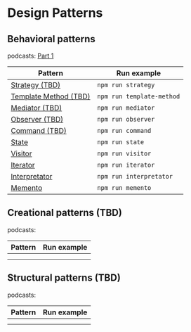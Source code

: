 # Design Patterns

## Behavioral patterns

podcasts: [Part 1](https://youtu.be/oFNCMee50Cg)

| Pattern                                               | Run example               |
| ----------------------------------------------------- | ------------------------- |
| [Strategy (TBD)](./behavioral/strategy)               | `npm run strategy`        |
| [Template Method (TBD)](./behavioral/template-method) | `npm run template-method` |
| [Mediator (TBD)](./behavioral/mediator)               | `npm run mediator`        |
| [Observer (TBD)](./behavioral/observer)               | `npm run observer`        |
| [Command (TBD)](./behavioral/command)                 | `npm run command`         |
| [State](./behavioral/state)                           | `npm run state`           |
| [Visitor](./behavioral/visitor)                       | `npm run visitor`         |
| [Iterator](./behavioral/iterator)                     | `npm run iterator`        |
| [Interpretator](./behavioral/interpretator)           | `npm run interpretator`   |
| [Memento](./behavioral/memento)                       | `npm run memento`         |

## Creational patterns (TBD)

podcasts:

| Pattern | Run example |
| ------- | ----------- |
|         |             |
|         |             |

## Structural patterns (TBD)

podcasts:

| Pattern | Run example |
| ------- | ----------- |
|         |             |
|         |             |
